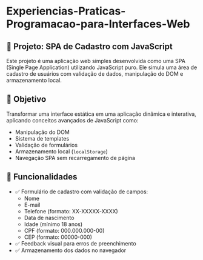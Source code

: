 # Experiencias-Praticas-Programacao-para-Interfaces-Web

## 📝 Projeto: SPA de Cadastro com JavaScript

Este projeto é uma aplicação web simples desenvolvida como uma SPA (Single Page Application) utilizando JavaScript puro. Ele simula uma área de cadastro de usuários com validação de dados, manipulação do DOM e armazenamento local.

## 🎯 Objetivo

Transformar uma interface estática em uma aplicação dinâmica e interativa, aplicando conceitos avançados de JavaScript como:

- Manipulação do DOM
- Sistema de templates
- Validação de formulários
- Armazenamento local (`localStorage`)
- Navegação SPA sem recarregamento de página

## 🚀 Funcionalidades

- ✅ Formulário de cadastro com validação de campos:
  - Nome
  - E-mail
  - Telefone (formato: XX-XXXXX-XXXX)
  - Data de nascimento
  - Idade (mínimo 18 anos)
  - CPF (formato: 000.000.000-00)
  - CEP (formato: 00000-000)
- ✅ Feedback visual para erros de preenchimento
- ✅ Armazenamento dos dados no navegador
